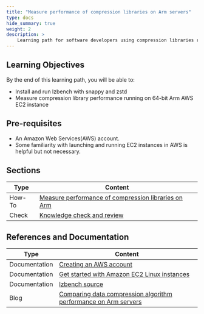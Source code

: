 ```yaml
---
title: "Measure performance of compression libraries on Arm servers" 
type: docs
hide_summary: true
weight: 2
description: >
    Learning path for software developers using compression libraries running on Arm servers.  
---
```


## Learning Objectives 

By the end of this learning path, you will be able to:

* Install and run lzbench with snappy and zstd
* Measure compression library performance running on 64-bit Arm AWS EC2 instance


## Pre-requisites

* An Amazon Web Services(AWS) account. 
* Some familiarity with launching and running EC2 instances in AWS is helpful but not necessary.

## Sections

|          Type | Content                       |
| ---           | ---                                 |
| How-To        | [Measure performance of compression libraries on Arm](/cloud/compression/compression) |
| Check         | [Knowledge check and review](/cloud/compression/knowledgecheck)                        |


## References and Documentation

| Type          | Content             |
| ---           | ---                 |
| Documentation | [Creating an AWS account](https://docs.aws.amazon.com/accounts/latest/reference/manage-acct-creating.html) |
| Documentation | [Get started with Amazon EC2 Linux instances](https://docs.aws.amazon.com/AWSEC2/latest/UserGuide/EC2_GetStarted.html)      |
| Documentation | [lzbench source](https://github.com/inikep/lzbench) |
| Blog          | [Comparing data compression algorithm performance on Arm servers](https://community.arm.com/arm-community-blogs/b/infrastructure-solutions-blog/posts/comparing-data-compression-algorithm-performance-on-aws-graviton2-342166113)|





